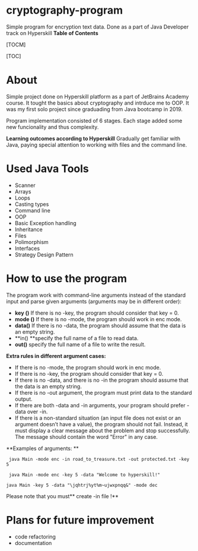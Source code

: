 # cryptography-program
Simple program for encryption text data. Done as a part of Java Developer track on Hyperskill
**Table of Contents**

[TOCM]

[TOC]

# About
Simple project  done on Hyperskill platform as a part of JetBrains Academy course. It tought the basics about cryptography and intrduce me to OOP.  It was my first solo project since graduading from Java bootcamp in 2019. 

Program implementation consisted of 6 stages. Each stage added some new funcionality and thus complexity.

**Learning outcomes according to Hyperskill**
Gradually get familiar with Java, paying special attention to working with files and the command line.

# Used Java Tools
- Scanner 
- Arrays
- Loops
- Casting types
- Command line
- OOP
- Basic Exception handling
- Inheritance
- Files
- Polimorphism
- Interfaces
- Strategy Design Pattern

# How to use the program

The program work with command-line arguments instead of the standard input and parse given arguments (arguments may be in different order):

- **key ()** If there is no -key, the program should consider that key = 0.
- **mode ()** If there is no -mode, the program should work in enc mode.
- **data()** If there is no -data, the program should assume that the data is an empty string.
- **in() **specify the full name of a file to read data.
- **out()** specify the full name of a file to write the result.

**Extra rules in different argument cases:**
- If there is no -mode, the program should work in enc mode.
- If there is no -key, the program should consider that key = 0.
- If there is no -data, and there is no -in the program should assume that the data is an empty string.
- If there is no -out argument, the program must print data to the standard output.
- If there are both -data and -in arguments, your program should prefer -data over -in.
- If there is a non-standard situation (an input file does not exist or an argument doesn’t have a value), the program should not fail. Instead, it must display a clear message about the problem and stop successfully. The message should contain the word "Error" in any case.

**Examples of arguments: **

` java Main -mode enc -in road_to_treasure.txt -out protected.txt -key 5`

` java Main -mode enc -key 5 -data "Welcome to hyperskill!"`

`java Main -key 5 -data "\jqhtrj%yt%m~ujwxpnqq&" -mode dec`

Please note that you must** create -in file !**

# Plans for future improvement
- code refactoring
- documentation
